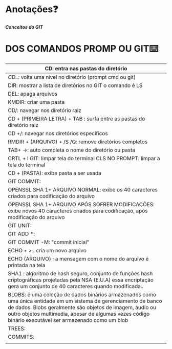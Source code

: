 # Anotações:question: #########

***Conceitos do GIT***

# DOS COMANDOS PROMP OU GIT:keyboard:

| CD: entra nas pastas do diretório                            |
| ------------------------------------------------------------ |
| *CD..:* volta uma nível no diretório (prompt cmd ou git)     |
| DIR: mostrar a lista de diretórios no GIT o comando é LS     |
| DEL: apaga arquivos                                          |
| KMDIR: criar uma pasta                                       |
| CD/: navegar nos diretório raiz                              |
| CD + (PRIMEIRA LETRA) + TAB : surfa entre as pastas do diretório raiz |
| CD +/: navegar nos diretórios específicos                    |
| RMDIR + (ARQUIVO) + /S /Q: remove diretórios completos       |
| TAB+ →: auto completa o nome do diretório ou pasta           |
| CRTL + l GIT: limpar tela do terminal   CLS NO PROMPT: limpar a tela do terminal |
| CD + (PASTA): exibe pasta a ser usada                        |
| GIT COMMIT:                                                  |
| OPENSSL SHA 1+ ARQUIVO NORMAL: exibe os 40 caracteres criados para codificação do arquivo |
| OPENSSL SHA 1+ ARQUIVO APÓS SOFRER MODIFICAÇÕES: exibe novos 40 caracteres criados para codificação, após modificação do arquivo |
| GIT UNIT:                                                    |
| GIT ADD *:                                                   |
| GIT COMMIT -M: "commit inicial"                              |
| ECHO + > : cria um novo arquivo                              |
| ECHO (ARQUIVO) : a mensagem com o nome do arquivo é printada na tela |
| SHA1 : algoritmo de hash seguro, conjunto de funções hash criptográficas projetadas pela NSA (E.U.A) essa encriptação gera um conjunto de 40 caracteres quando modificada.. |
| BLOBS: é uma coleção de dados binários armazenados como uma única entidade em um sistema de gerenciamento de banco de dados. Blobs geralmente são objetos de imagem, áudio ou outro objetos multimedia, apesar de algumas vezes código binário executável ser armazenado como um blob |
| TREES:                                                       |
| COMMITS:                                                     |
|                                                              |















